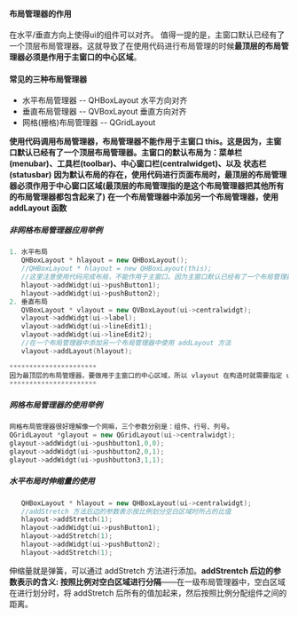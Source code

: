 #### 布局管理器的作用
在水平/垂直方向上使得ui的组件可以对齐。
值得一提的是，主窗口默认已经有了一个顶层布局管理器。这就导致了在使用代码进行布局管理的时候**最顶层的布局管理器必须是作用于主窗口的中心区域**。
#### 常见的三种布局管理器
- 水平布局管理器  --  QHBoxLayout
	水平方向对齐
- 垂直布局管理器 --  QVBoxLayout
	垂直方向对齐
- 网格(栅格)布局管理器 --  QGridLayout

**使用代码调用布局管理器，布局管理器不能作用于主窗口 this。这是因为，主窗口默认已经有了一个顶层布局管理器。主窗口的默认布局为：菜单栏(menubar)、工具栏(toolbar)、中心窗口栏(centralwidget)、以及 状态栏(statusbar)**
**因为默认布局的存在，使用代码进行页面布局时，最顶层的布局管理器必须作用于中心窗口区域(最顶层的布局管理指的是这个布局管理器把其他所有的布局管理器都包含起来了)**
**在一个布局管理器中添加另一个布局管理器，使用 addLayout 函数**

##### 非网格布局管理器应用举例
```c++
1. 水平布局
   QHBoxLayout * hlayout = new QHBoxLayout();
   //QHBoxLayout * hlayout = new QHBoxLayout(this);
   //这里注意使用代码完成布局，不能作用于主窗口。因为主窗口默认已经有了一个布局管理器
   hlayout->addWidgt(ui->pushButton1);
   hlayout->addWidgt(ui->pushButton2);
2. 垂直布局
   QVBoxLayout * vlayout = new QVBoxLayout(ui->centralwidgt);
   vlayout->addWidgt(ui->label);
   vlayout->addWidgt(ui->lineEdit1);
   vlayout->addWidgt(ui->lineEdit2);
   //在一个布局管理器中添加另一个布局管理器中使用 addLayout 方法
   vlayout->addLayout(hlayout);

**********************
因为最顶层的布局管理器，要做用于主窗口的中心区域，所以 vlayout 在构造时就需要指定 ui->centralwidgt。而被包含的 hlayout 就无需指定。
**********************
```

##### 网格布局管理器的使用举例

```c++
网格布局管理器很好理解像一个网嘛，三个参数分别是：组件、行号、列号。
QGridLayout *glayout = new QGridLayout(ui->centralwidgt);
glayout->addWidgt(ui->pushbutton1,0,0);
glayout->addWidgt(ui->pushbutton2,0,1);
glayout->addWidgt(ui->pushbutton3,1,1);
```


##### 水平布局时伸缩量的使用
```C++
   QHBoxLayout * hlayout = new QHBoxLayout(ui->centralwidgt);
   //addStretch 方法后边的参数表示按比例划分空白区域时所占的比值
   hlayout->addStretch(1);
   hlayout->addWidgt(ui->pushButton1);
   hlayout->addStretch(1);
   hlayout->addWidgt(ui->pushButton2);
   hlayout->addStretch(1);
```
伸缩量就是弹簧，可以通过 addStretch 方法进行添加。**addStrentch 后边的参数表示的含义:
按照比例对空白区域进行分隔**——在一级布局管理器中，空白区域在进行划分时，将 addStretch 后所有的值加起来，然后按照比例分配组件之间的距离。